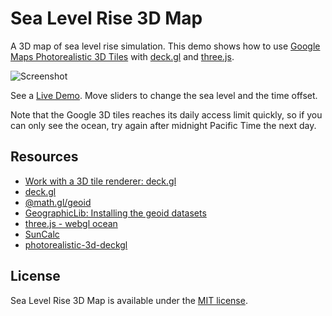 # Sea Level Rise 3D Map

A 3D map of sea level rise simulation. This demo shows how to use [Google Maps Photorealistic 3D Tiles](https://cloud.google.com/blog/products/maps-platform/create-immersive-3d-map-experiences-photorealistic-3d-tiles) with [deck.gl](https://deck.gl) and [three.js](https://threejs.org).

![Screenshot](https://nagix.github.io/sea-level-rise-3d-map/screenshot1.jpg)

See a [Live Demo](https://nagix.github.io/sea-level-rise-3d-map). Move sliders to change the sea level and the time offset. 

Note that the Google 3D tiles reaches its daily access limit quickly, so if you can only see the ocean, try again after midnight Pacific Time the next day.

## Resources

- [Work with a 3D tile renderer: deck.gl](https://developers.google.com/maps/documentation/tile/use-renderer#work_with_deckgl)
- [deck.gl](https://deck.gl)
- [@math.gl/geoid](https://github.com/uber-web/math.gl/tree/master/modules/geoid)
- [GeographicLib: Installing the geoid datasets](https://geographiclib.sourceforge.io/C++/doc/geoid.html#geoidinst)
- [three.js - webgl ocean](https://threejs.org/examples/#webgl_shaders_ocean)
- [SunCalc](https://github.com/mourner/suncalc)
- [photorealistic-3d-deckgl](https://github.com/cheeaun/photorealistic-3d-deckgl)

## License

Sea Level Rise 3D Map is available under the [MIT license](https://opensource.org/licenses/MIT).
